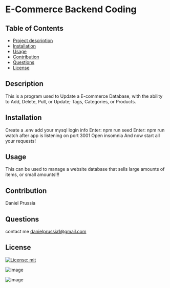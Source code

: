 # E-Commerce Backend Coding

  ## Table of Contents
  - [Project description](#description)
  - [Installation](#installation)
  - [Usage](#usage)
  - [Contribution](#contribution)
  - [Questions](#questions)
  - [License](#license)

  ## Description
This is a program used to Update a E-commerce Database, with the ability to Add, Delete, Pull, or Update; Tags, Categories, or Products.

  ## Installation
  Create a .env add your mysql login info
  Enter: npm run seed
  Enter: npm run watch
  after app is listening on port 3001
  Open insomnia
  And now start all your requests!

  ## Usage
  This can be used to manage a website database that sells large amounts of items, or small amounts!!!

  ## Contribution
 Daniel Prussia

  ## Questions
  contact me danielprussia1@gmail.com

  ## License
  [![License: mit](https://img.shields.io/badge/License-MIT-yellow.svg)](https://opensource.org/licenses/MIT)
  
  ![image](https://user-images.githubusercontent.com/107649623/216427880-0eecf3af-774f-439f-b092-e78c8df6782e.png)
  
  
  ![image](https://user-images.githubusercontent.com/107649623/216427988-593b5c76-da7d-4b17-8540-25014bede9cc.png)

